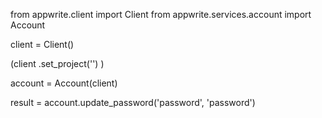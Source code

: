 from appwrite.client import Client
from appwrite.services.account import Account

client = Client()

(client
  .set_project('')
)

account = Account(client)

result = account.update_password('password', 'password')
